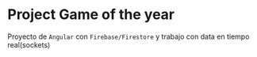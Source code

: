 # Project Game of the year

Proyecto de `Angular` con `Firebase/Firestore` y trabajo con data en tiempo real(sockets)
